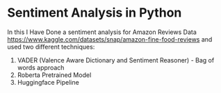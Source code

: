 # Sentiment Analysis in Python

In this I Have Done a sentiment analysis for Amazon Reviews Data 
https://www.kaggle.com/datasets/snap/amazon-fine-food-reviews
and used two different techniques:
1. VADER (Valence Aware Dictionary and Sentiment Reasoner) - Bag of words approach
2. Roberta Pretrained Model 
3. Huggingface Pipeline
